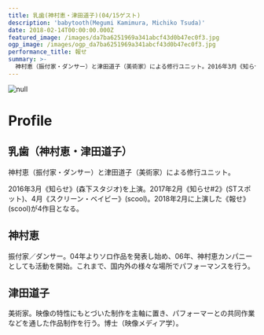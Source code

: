 ```yaml
---
title: 乳歯(神村恵・津田道子)(04/15ゲスト)
description: 'babytooth(Megumi Kamimura, Michiko Tsuda)'
date: 2018-02-14T00:00:00.000Z
featured_image: /images/da7ba6251969a341abcf43d0b47ec0f3.jpg
ogp_image: /images/ogp_da7ba6251969a341abcf43d0b47ec0f3.jpg
performance_title: 報せ
summary: >-
  神村恵（振付家・ダンサー）と津田道子（美術家）による修行ユニット。2016年3月《知らせ》(森下スタジオ)を上演。2017年2月《知らせ#2》(STスポット)、4月《スクリーン・ベイビー》(scool)。2018年2月に上演した《報せ》(scool)が4作目となる。
---
```

![null](/images/da7ba6251969a341abcf43d0b47ec0f3.jpg)

# Profile

## 乳歯（神村恵・津田道子）

神村恵（振付家・ダンサー）と津田道子（美術家）による修行ユニット。

2016年3月《知らせ》(森下スタジオ)を上演。2017年2月《知らせ#2》(STスポット)、4月《スクリーン・ベイビー》(scool)。2018年2月に上演した《報せ》(scool)が4作目となる。

## 神村恵

振付家／ダンサー。04年よりソロ作品を発表し始め、06年、神村恵カンパニーとしても活動を開始。これまで、国内外の様々な場所でパフォーマンスを行う。

## 津田道子

美術家。映像の特性にもとづいた制作を主軸に置き、パフォーマーとの共同作業などを通した作品制作を行う。博士（映像メディア学）。
